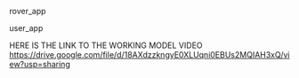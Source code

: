 rover_app 

user_app

HERE IS THE LINK TO THE WORKING MODEL VIDEO https://drive.google.com/file/d/18AXdzzkngyE0XLUqni0EBUs2MQIAH3xQ/view?usp=sharing
